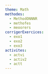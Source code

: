 ```yaml
---
theme: Math
methodes:
  - MethodONNNR
  - methofes
  - meoorers
corrigerExercices:
  - exo1
  - exo2
  - exo3
activites:
  - actvi
  - activ2
  - actt
---
```


